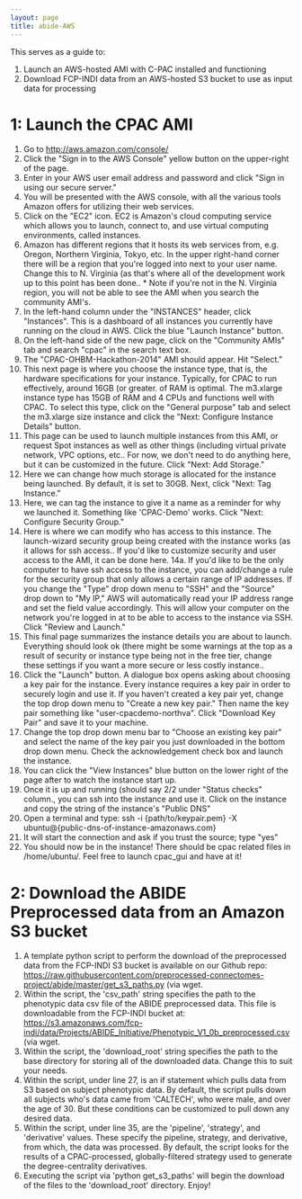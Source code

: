 ```yaml
---
layout: page
title: abide-AWS
---
```


This serves as a guide to:

1. Launch an AWS-hosted AMI with C-PAC installed and functioning
2. Download FCP-INDI data from an AWS-hosted S3 bucket to use as input data for processing

# 1: Launch the CPAC AMI

1. Go to http://aws.amazon.com/console/
2. Click the "Sign in to the AWS Console" yellow button on the upper-right of the page.
3. Enter in your AWS user email address and password and click "Sign in using our secure server."
4. You will be presented with the AWS console, with all the various tools Amazon offers for utilizing their web services.
5. Click on the "EC2" icon. EC2 is Amazon's cloud computing service which allows you to launch, connect to, and use virtual computing environments, called instances.
6. Amazon has different regions that it hosts its web services from, e.g. Oregon, Northern Virginia, Tokyo, etc. In the upper right-hand corner there will be a region that you're logged into next to your user name. Change this to N. Virginia (as that's where all of the development work up to this point has been done.. * Note if you're not in the N. Virginia region, you will not be able to see the AMI when you search the community AMI's.
7. In the left-hand column under the "INSTANCES" header, click "Instances". This is a dashboard of all instances you currently have running on the cloud in AWS. Click the blue "Launch Instance" button.
8. On the left-hand side of the new page, click on the "Community AMIs" tab and search "cpac" in the search text box.
9. The "CPAC-OHBM-Hackathon-2014" AMI should appear. Hit "Select."
10. This next page is where you choose the instance type, that is, the hardware specifications for your instance. Typically, for CPAC to run effectively, around 16GB (or greater. of RAM is optimal. The m3.xlarge instance type has 15GB of RAM and 4 CPUs and functions well with CPAC. To select this type, click on the "General purpose" tab and select the m3.xlarge size instance and click the "Next: Configure Instance Details" button.
11. This page can be used to launch multiple instances from this AMI, or request Spot instances as well as other things (including virtual private network, VPC options, etc.. For now, we don't need to do anything here, but it can be customized in the future. Click "Next: Add Storage."
12. Here we can change how much storage is allocated for the instance being launched. By default, it is set to 30GB. Next, click "Next: Tag Instance."
13. Here, we can tag the instance to give it a name as a reminder for why we launched it. Something like 'CPAC-Demo' works. Click "Next: Configure Security Group."
14. Here is where we can modify who has access to this instance. The launch-wizard security group being created with the instance works (as it allows for ssh access.. If you'd like to customize security and user access to the AMI, it can be done here.
14a. If you'd like to be the only computer to have ssh access to the instance, you can add/change a rule for the security group that only allows a certain range of IP addresses. If you change the "Type" drop down menu to "SSH" and the "Source" drop down to "My IP," AWS will automatically read your IP address range and set the field value accordingly. This will allow your computer on the network you're logged in at to be able to access to the instance via SSH. Click "Review and Launch."
15. This final page summarizes the instance details you are about to launch. Everything should look ok (there might be some warnings at the top as a result of security or instance type being not in the free tier, change these settings if you want a more secure or less costly instance..
16. Click the "Launch" button. A dialogue box opens asking about choosing a key pair for the instance. Every instance requires a key pair in order to securely login and use it. If you haven't created a key pair yet, change the top drop down menu to "Create a new key pair." Then name the key pair something like "user-cpacdemo-northva". Click "Download Key Pair" and save it to your machine.
17. Change the top drop down menu bar to "Choose an existing key pair" and select the name of the key pair you just downloaded in the bottom drop down menu. Check the acknowledgement check box and launch the instance.
18. You can click the "View Instances" blue button on the lower right of the page after to watch the instance start up.
19. Once it is up and running (should say 2/2 under "Status checks" column., you can ssh into the instance and use it. Click on the instance and copy the string of the instance's "Public DNS"
20. Open a terminal and type: ssh -i {path/to/keypair.pem} -X ubuntu@{public-dns-of-instance-amazonaws.com}
21. It will start the connection and ask if you trust the source; type "yes"
22. You should now be in the instance! There should be cpac related files in /home/ubuntu/. Feel free to launch cpac_gui and have at it!

# 2: Download the ABIDE Preprocessed data from an Amazon S3 bucket

1. A template python script to perform the download of the preprocessed data from the FCP-INDI S3 bucket is available on our Github repo: https://raw.githubusercontent.com/preprocessed-connectomes-project/abide/master/get_s3_paths.py (via wget.
2. Within the script, the 'csv_path' string specifies the path to the phenotypic data csv file of the ABIDE preprocessed data. This file is downloadable from the FCP-INDI bucket at: https://s3.amazonaws.com/fcp-indi/data/Projects/ABIDE_Initiative/Phenotypic_V1_0b_preprocessed.csv (via wget.
3. Within the script, the 'download_root' string specifies the path to the base directory for storing all of the downloaded data. Change this to suit your needs.
4. Within the script, under line 27, is an if statement which pulls data from S3 based on subject phenotypic data. By default, the script pulls down all subjects who's data came from 'CALTECH', who were male, and over the age of 30. But these conditions can be customized to pull down any desired data.
5. Within the script, under line 35, are the 'pipeline', 'strategy', and 'derivative' values. These specify the pipeline, strategy, and derivative, from which, the data was processed. By default, the script looks for the results of a CPAC-processed, globally-filtered strategy used to generate the degree-centrality derivatives.
6. Executing the script via 'python get_s3_paths' will begin the download of the files to the 'download_root' directory. Enjoy!
